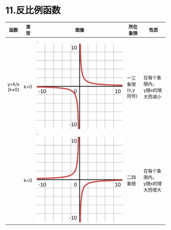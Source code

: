 # 11.反比例函数




| 函数 | 类型 | 图像 | 所在象限 | 性质 |
| -    |  -  |  -   |  -      |  -   |
| y=k/x<br>(k≠0) | k>0 | .![test](pics/y1x.svg). | 一三象限<br>(x,y同号) | 在每个象限内，<br>y随x的增大而减小 |
| | k<0 |  ![test](pics/y-1x.svg) | 二四象限 | 在每个象限内，<br>y随x的增大而增大 |